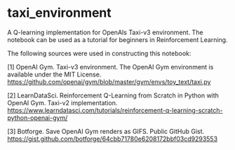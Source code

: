 # taxi_environment
A Q-learning implementation for OpenAIs Taxi-v3 environment. The notebook can be used as a tutorial for beginners in Reinforcement Learning.

The following sources were used in constructing this notebook:

[1] OpenAI Gym. Taxi-v3 environment. The OpenAI Gym environment is available under the MIT License.  <br> https://github.com/openai/gym/blob/master/gym/envs/toy_text/taxi.py

[2] LearnDataSci. Reinforcement Q-Learning from Scratch in Python with OpenAI Gym. Taxi-v2 implementation. <br> https://www.learndatasci.com/tutorials/reinforcement-q-learning-scratch-python-openai-gym/

[3] Botforge. Save OpenAI Gym renders as GIFS. Public GitHub Gist. <br>
https://gist.github.com/botforge/64cbb71780e6208172bbf03cd9293553
